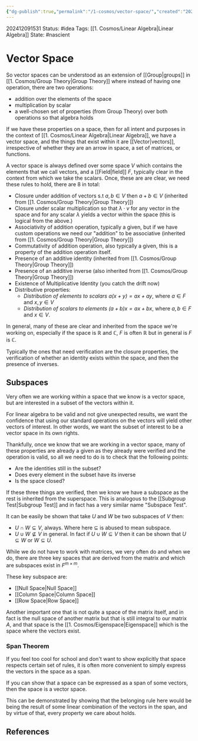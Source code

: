 ```yaml
---
{"dg-publish":true,"permalink":"/1-cosmos/vector-space/","created":"2025-01-22T11:17:14.151-05:00","updated":"2024-12-10T12:18:39.192-05:00"}
---
```


202412091531
Status: #idea
Tags: [[1. Cosmos/Linear Algebra\|Linear Algebra]]
State: #nascient
# Vector Space

So vector spaces can be understood as an extension of [[Group\|groups]] in [[1. Cosmos/Group Theory\|Group Theory]] where instead of having one operation, there are two operations:
- addition over the elements of the space
- multiplication by scalar
- a well-chosen set of properties (from Group Theory) over both operations so that algebra holds

If we have these properties on a space, then for all intent and purposes in the context of [[1. Cosmos/Linear Algebra\|Linear Algebra]], we have a vector space, and the things that exist within it are [[Vector\|vectors]], irrespective of whether they are an arrow in space, a set of matrices, or functions.

A vector space is always defined over some space $V$ which contains the elements that we call vectors, and a [[Field\|field]] $F$, typically clear in the context from which we take the scalars.
Once, these are are clear, we need these rules to hold, there are 8 in total:
- Closure under addition of vectors s.t $a,b \in V$ then $a+b\in V$  (inherited from [[1. Cosmos/Group Theory\|Group Theory]])
- Closure under scalar multiplication so that $\lambda \cdot v$ for any vector in the space and for any scalar $\lambda$ yields a vector within the space (this is logical from the above.)
- Associativity of addition operation, typically a given, but if we have custom operations we need our "addition" to be associative (inherited from [[1. Cosmos/Group Theory\|Group Theory]])
- Commutativity of addition operation, also typically a given, this is a property of the addition operation itself.
- Presence of an additive identity (inherited from [[1. Cosmos/Group Theory\|Group Theory]])
- Presence of an additive inverse (also inherited from [[1. Cosmos/Group Theory\|Group Theory]])
- Existence of Multiplicative Identity (you catch the drift now)
- Distributive properties:
	- *Distribution of elements to scalars $a(x+y)=ax+ay$*, where $a\in F$ and $x,y \in V$
	- *Distribution of scalars to elements $(a+b)x = ax+bx$*, where $a,b \in F$ and $x\in V$.

In general, many of these are clear and inherited from the space we're working on, especially if the space is $\mathbb{R}$ and $\mathbb{C}$, $F$ is often $\mathbb{R}$ but in general is $F$ is $\mathbb{C}$.

Typically the ones that need verification are the closure properties, the verification of whether an identity exists within the space, and then the presence of inverses.

## Subspaces
Very often we are working within a space that we know is a vector space, but are interested in a subset of the vectors within it.

For linear algebra to be valid and not give unexpected results, we want the confidence that using our standard operations on the vectors will yield other vectors of interest. In other words, we want the subset of interest to be a vector space in its own rights.

Thankfully, once we know that we are working in a vector space, many of these properties are already a given as they already were verified and the operation is valid, so all we need to do is to check that the following points:
- Are the identities still in the subset?
- Does every element in the subset have its inverse
- Is the space closed?

If these three things are verified, then we know we have a subspace as the rest is inherited from the superspace. This is analogous to the [[Subgroup Test\|Subgroup Test]] and in fact has a very similar name "Subspace Test".

It can be easily be shown that take $U$ and $W$ be two subspaces of $V$ then:
- $U \cap W \subseteq V$, always. Where here $\subseteq$ is abused to mean subspace.
- $U\cup W\nsubseteq V$  in general. In fact if $U \cup W \subseteq V$ then it can be shown that $U \subseteq W$ or $W \subseteq U$.

While we do not have to work with matrices, we very often do and when we do, there are three key spaces that are derived from the matrix and which are subspaces exist in $F^{m\times m}$.

These key subspace are:
- [[Null Space\|Null Space]]
- [[Column Space\|Column Space]]
- [[Row Space\|Row Space]]

Another important one that is not quite a space of the matrix itself, and in fact is the null space of another matrix but that is still integral to our matrix $A$, and that space is the [[1. Cosmos/Eigenspace\|Eigenspace]] which is the space where the vectors exist.

### Span Theorem
If you feel too cool for school and don't want to show explicitly that space respects certain set of rules, it is often more convenient to simply express the vectors in the space as a span.

If you can show that a space can be expressed as a span of some vectors, then the space is a vector space.

This can be demonstrated by showing that the belonging rule here would be being the result of some linear combination of the vectors in the span, and by virtue of that, every property we care about holds.

## References
